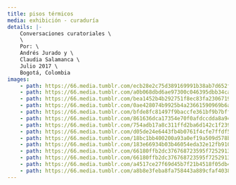 ```yaml
---
title: pisos térmicos
media: exhibición - curaduría
details: |-
    Conversaciones curatoriales \
    \
    Por: \
    Andrés Jurado y \
    Claudia Salamanca \
    Julio 2017 \
    Bogotá, Colombia
images:
    - path: https://66.media.tumblr.com/ecb28e2c75d389169991b38ab7d652f6/9794c3fadffc098a-e7/s2048x3072/eda7ccbb1966c76c13d6b9f8b1757161773dca31.jpg
    - path: https://66.media.tumblr.com/a0b068dbd6ae97300c046395dbb34ca4/71a7bd00f1972c40-dc/s2048x3072/4acb915fc5c2e1de3a154650a29d09420e785f9d.jpg
    - path: https://66.media.tumblr.com/bea1452b4b292751f8ec83fa2306719b/71a7bd00f1972c40-c1/s2048x3072/3f119f846d988af1514c61080fdedfbb0201a618.jpg
    - path: https://66.media.tumblr.com/0ae428074b9925b4a23661590969b6a0/71a7bd00f1972c40-c8/s2048x3072/7363595bfea23276a0e5eeb0f02fb031edbcad41.jpg
    - path: https://66.media.tumblr.com/bfde8fc81497f9baccfe361bf9b7bffe/71a7bd00f1972c40-4f/s2048x3072/fe6a05fcd5070cbe929e3516afa822499e4fb5fb.jpg
    - path: https://66.media.tumblr.com/861636dca17354e70f0afdccdda8a940/71a7bd00f1972c40-96/s2048x3072/1c392948574a2eb7e396546e833d4c217b7651dd.jpg
    - path: https://66.media.tumblr.com/754adb17a8c311ffd2ba6d142c1f2391/71a7bd00f1972c40-81/s2048x3072/584717b099cd6309a907433f82767e18b0e8bd44.jpg
    - path: https://66.media.tumblr.com/d05de24e6443fb4b0761f4cfe7ffdf5c/71a7bd00f1972c40-a3/s2048x3072/e353c8126631962fa7c96e16623ed4330020a9cd.jpg
    - path: https://66.media.tumblr.com/18bc1bb400200a93a0ef19a509d578b2/71a7bd00f1972c40-b5/s2048x3072/ee16d5fa50481b3b808aff238a49a05a0e4dc2cb.jpg
    - path: https://66.media.tumblr.com/183e66934b03b46054eda32e12fb910d/71a7bd00f1972c40-3a/s2048x3072/aba5b22e4006c9ef1c3b35500d9fe8ce71b2e7cd.jpg
    - path: https://66.media.tumblr.com/66180ffb2dc376768723595f72529139/71a7bd00f1972c40-2c/s2048x3072/3ebeb2123cbf76ea1ff803a7e6f4d309701943c4.jpg
    - path: https://66.media.tumblr.com/66180ffb2dc376768723595f72529139/71a7bd00f1972c40-2c/s2048x3072/3ebeb2123cbf76ea1ff803a7e6f4d309701943c4.jpg
    - path: https://66.media.tumblr.com/a4517ce27f69d45b7f21b4518f05db4c/9794c3fadffc098a-3f/s2048x3072/ac4b36d6503326a324301d1ff5f6d2ed13169c04.jpg
    - path: https://66.media.tumblr.com/a8b8e3feba8fa758443a889cfaf40381/9794c3fadffc098a-dd/s2048x3072/5bfcfc5446e1369285faa4df61c6c6c5a741fc17.jpg
---
```

